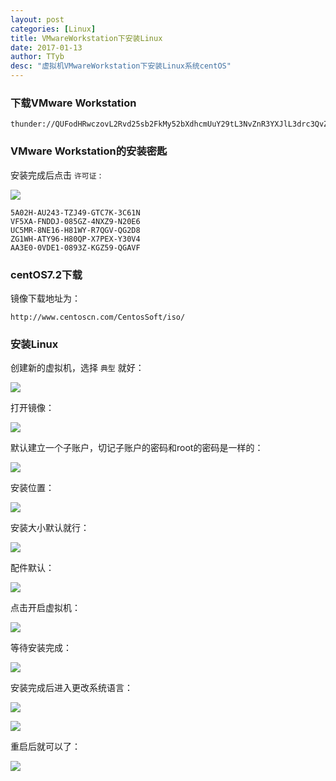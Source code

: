```yaml
---
layout: post
categories: [Linux]
title: VMwareWorkstation下安装Linux
date: 2017-01-13
author: TTyb
desc: "虚拟机VMwareWorkstation下安装Linux系统centOS"
---
```


### 下载VMware Workstation

```
thunder://QUFodHRwczovL2Rvd25sb2FkMy52bXdhcmUuY29tL3NvZnR3YXJlL3drc3QvZmlsZS9WTXdhcmUtd29ya3N0YXRpb24tZnVsbC0xMi41LjEtNDU0MjA2NS5leGVaWg==
```

### VMware Workstation的安装密匙

安装完成后点击 `许可证` :

![](http://images2015.cnblogs.com/blog/996148/201701/996148-20170113115136431-33090420.png)


```
5A02H-AU243-TZJ49-GTC7K-3C61N
VF5XA-FNDDJ-085GZ-4NXZ9-N20E6
UC5MR-8NE16-H81WY-R7QGV-QG2D8
ZG1WH-ATY96-H80QP-X7PEX-Y30V4
AA3E0-0VDE1-0893Z-KGZ59-QGAVF
```

### centOS7.2下载

镜像下载地址为：

```
http://www.centoscn.com/CentosSoft/iso/
```

### 安装Linux

创建新的虚拟机，选择 `典型` 就好：

![](http://images2015.cnblogs.com/blog/996148/201701/996148-20170113115605166-787245971.png)

打开镜像：

![](http://images2015.cnblogs.com/blog/996148/201701/996148-20170113115736041-2100624258.png)

默认建立一个子账户，切记子账户的密码和root的密码是一样的：

![](http://images2015.cnblogs.com/blog/996148/201701/996148-20170113115832791-511901560.png)

安装位置：

![](http://images2015.cnblogs.com/blog/996148/201701/996148-20170113115908119-682208506.png)

安装大小默认就行：

![](http://images2015.cnblogs.com/blog/996148/201701/996148-20170113120012603-467813798.png)

配件默认：

![](http://images2015.cnblogs.com/blog/996148/201701/996148-20170113120034697-1201498792.png)

点击开启虚拟机：

![](http://images2015.cnblogs.com/blog/996148/201701/996148-20170113120145369-1358725234.png)

等待安装完成：

![](http://images2015.cnblogs.com/blog/996148/201701/996148-20170113120220119-1367107254.png)

安装完成后进入更改系统语言：

![](http://images2015.cnblogs.com/blog/996148/201701/996148-20170113134152994-395627175.png)

![](http://images2015.cnblogs.com/blog/996148/201701/996148-20170113134413088-1321814237.png)

重启后就可以了：

![](http://images2015.cnblogs.com/blog/996148/201701/996148-20170113134439306-2069274517.png)
